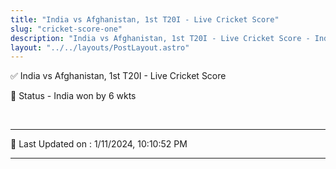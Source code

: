 ```yaml
---
title: "India vs Afghanistan, 1st T20I - Live Cricket Score"
slug: "cricket-score-one"
description: "India vs Afghanistan, 1st T20I - Live Cricket Score - India won by 6 wkts."
layout: "../../layouts/PostLayout.astro"
--- 
```


✅ India vs Afghanistan, 1st T20I - Live Cricket Score

📑 Status - India won by 6 wkts

<br />

***

📝 Last Updated on : 1/11/2024, 10:10:52 PM

***

